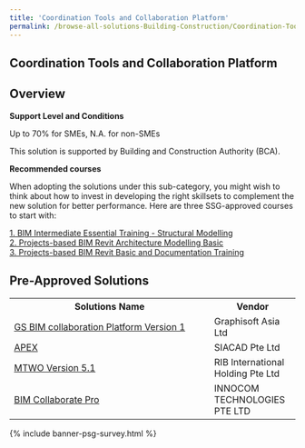 ```yaml
---
title: 'Coordination Tools and Collaboration Platform'
permalink: /browse-all-solutions-Building-Construction/Coordination-Tools-and-Collaboration-Platform
---
```


## Coordination Tools and Collaboration Platform
## Overview

**Support Level and Conditions**

Up to 70% for SMEs, N.A. for non-SMEs

This solution is supported by Building and Construction Authority (BCA).

**Recommended courses**

When adopting the solutions under this sub-category, you might wish to think about how to invest in developing the right skillsets to complement the new solution for better performance. Here are three SSG-approved courses to start with:

<a href='https://sfec.enterprisejobskills.gov.sg/Course_Internet/CourseDetail.aspx?CoursesReferenceNumber=TGS-2021007501'  target='_blank' rel='noopener'>1. BIM Intermediate Essential Training - Structural Modelling</a><br>
<a href='https://sfec.enterprisejobskills.gov.sg/Course_Internet/CourseDetail.aspx?CoursesReferenceNumber=TGS-2021010042'  target='_blank' rel='noopener'>2. Projects-based BIM Revit Architecture Modelling Basic</a><br>
<a href='https://sfec.enterprisejobskills.gov.sg/Course_Internet/CourseDetail.aspx?CoursesReferenceNumber=TGS-2022014590'  target='_blank' rel='noopener'>3. Projects-based BIM Revit Basic and Documentation Training</a><br>

## Pre-Approved Solutions

<table>
<tr>
<th style='width: auto;'><b>Solutions Name</b></th>
<th style='width: 30%;'><b>Vendor</b></th>
</tr>
<tr>
<td><a href='/productivity-solutions-grant/solutionrepo/solution1908' target='_blank'>GS BIM collaboration Platform Version 1</a><br></td>
<td>Graphisoft Asia Ltd</td>
</tr>
<tr>
<td><a href='/productivity-solutions-grant/solutionrepo/solution2357' target='_blank'>APEX</a><br></td>
<td>SIACAD Pte Ltd</td>
</tr>
<tr>
<td><a href='/productivity-solutions-grant/solutionrepo/solution3084' target='_blank'>MTWO Version 5.1</a><br></td>
<td>RIB International Holding Pte Ltd</td>
</tr>
<tr>
<td><a href='/productivity-solutions-grant/solutionrepo/solution3798' target='_blank'>BIM Collaborate Pro</a><br></td>
<td>INNOCOM TECHNOLOGIES PTE LTD </td>
</tr>
</table>

{% include banner-psg-survey.html %}
